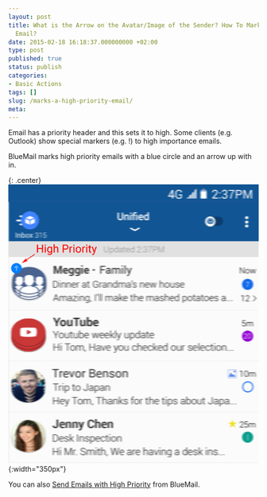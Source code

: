 ```yaml
---
layout: post
title: What is the Arrow on the Avatar/Image of the Sender? How To Mark a High Priority
  Email?
date: 2015-02-18 16:18:37.000000000 +02:00
type: post
published: true
status: publish
categories:
- Basic Actions
tags: []
slug: /marks-a-high-priority-email/
meta:
---
```


Email has a priority header and this sets it to high. Some clients (e.g. Outlook) show special markers (e.g. !) to high importance emails.

BlueMail marks high priority emails with a blue circle and an arrow up with in.

{: .center}
![](/assets/HighPriority-921x1024.png){:width="350px"}

You can also [Send Emails with High Priority](/send-email-with-high-priority/) from BlueMail.